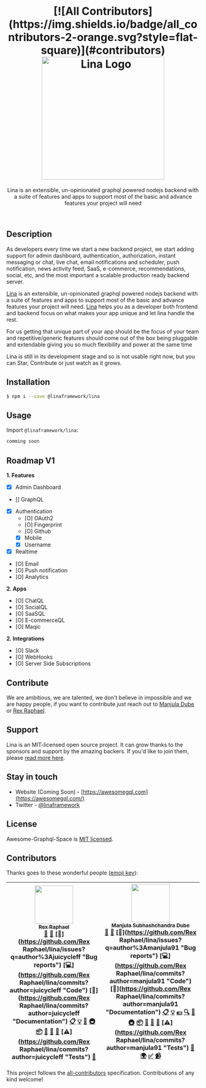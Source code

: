 <h1 align="center">
[![All Contributors](https://img.shields.io/badge/all_contributors-2-orange.svg?style=flat-square)](#contributors)
  <a href="https://linaframework.com" target="blank"><img src="https://cdn1.imggmi.com/uploads/2018/9/29/0a7d1413bd0bafe47d4be7df23505382-full.png" width="320" alt="Lina Logo" /></a>
</h1>

[travis-image]: https://api.travis-ci.org/awesome-graphql-space/lina.svg?branch=master
[travis-url]: https://travis-ci.org/awesome-graphql-space/nest
[linux-image]: https://img.shields.io/travis/nestjs/awesome-graphql-space/lina.svg?label=linux
[linux-url]: https://travis-ci.org/awesome-graphql-space/lina

  <p align="center">Lina is an extensible, un-opinionated graphql powered nodejs backend with a suite of features and apps to support most of the basic and advance features your project will need</p>
    <p align="center"> </p>

<br />

## Description

As developers every time we start a new backend project, we start adding support for admin dashboard, authentication, authorization, instant messaging or chat, live chat, email notifications and scheduler, push notification, news activity feed, SaaS, e-commerce, recommendations, social, etc, and the most important a scalable production ready backend server. 

[Lina](https://github.com/awesome-graphql-space/lina) is an extensible, un-opinionated graphql powered nodejs backend with a suite of features and apps to support most of the basic and advance features your project will need. [Lina](https://github.com/awesome-graphql-space/lina) helps you as a developer both frontend and backend focus on what makes your app unique and let lina handle the rest.

For us getting that unique part of your app should be the focus of your team and repetitive/generic features should come out of the box being pluggable and extendable giving you so much flexibility and power at the same time

Lina is still in its development stage and so is not usable right now, but you can Star, Contribute or just watch as it grows.

## Installation

```bash
$ npm i --save @linaframework/lina
```

## Usage

Import `@linaframework/lina`:

```typescript
comming soon
```


## Roadmap V1

**1. Features**
- [X] Admin Dashboard
- [] GraphQL
- [X] Authentication
  - [O] OAuth2
  - [O] Fingerprint
  - [O] Github
  - [X] Mobile
  - [X] Username
- [X] Realtime
- [O] Email
- [O] Push notification
- [O] Analytics

**2. Apps**
* [O] ChatQL
* [O] SocialQL
* [O] SaaSQL
* [O] E-commerceQL
* [O] Maqic

**2. Integrations**
* [O] Slack
* [O] WebHooks
* [O] Server Side Subscriptions

## Contribute
We are ambitious, we are talented, we don't believe in impossible and we are happy people, if you want to contribute just reach out to [Manjula Dube](https://twitter.com/manjula_dube) or [Rex Raphael](https://twitter.com/rex_raph).

## Support

Lina is an MIT-licensed open source project. It can grow thanks to the sponsors and support by the amazing backers. If you'd like to join them, please [read more here](https://docs.awesomegql.com/support).

## Stay in touch

* Website (Coming Soon) - [https://awesomegql.com](https://awesomegql.com/)
* Twitter - [@linaframework](https://twitter.com/linaframework)

## License

Awesome-Graphql-Space is [MIT licensed](https://github.com/awesome-graphql-space/lina/blob/master/LICENSE.md).

## Contributors

Thanks goes to these wonderful people ([emoji key](https://github.com/kentcdodds/all-contributors#emoji-key)):

<!-- ALL-CONTRIBUTORS-LIST:START - Do not remove or modify this section -->
<!-- prettier-ignore -->
| [<img src="https://avatars2.githubusercontent.com/u/11243590?v=4" width="100px;"/><br /><sub><b>Rex Raphael</b></sub>](http://rexraphael.com)<br />[💬](#question-juicycleff "Answering Questions") [📝](#blog-juicycleff "Blogposts") [🐛](https://github.com/Rex Raphael/lina/issues?q=author%3Ajuicycleff "Bug reports") [💻](https://github.com/Rex Raphael/lina/commits?author=juicycleff "Code") [📖](https://github.com/Rex Raphael/lina/commits?author=juicycleff "Documentation") [📋](#eventOrganizing-juicycleff "Event Organizing") [💡](#example-juicycleff "Examples") [🤔](#ideas-juicycleff "Ideas, Planning, & Feedback") [🚇](#infra-juicycleff "Infrastructure (Hosting, Build-Tools, etc)") [📦](#platform-juicycleff "Packaging/porting to new platform") [🔌](#plugin-juicycleff "Plugin/utility libraries") [👀](#review-juicycleff "Reviewed Pull Requests") [📢](#talk-juicycleff "Talks") [⚠️](https://github.com/Rex Raphael/lina/commits?author=juicycleff "Tests") [🔧](#tool-juicycleff "Tools") | [<img src="https://avatars0.githubusercontent.com/u/7845921?v=4" width="100px;"/><br /><sub><b>Manjula Subhashchandra Dube</b></sub>](https://www.linkedin.com/profile/view?id=181968473&trk=nav_responsive_tab_profile)<br />[💬](#question-manjula91 "Answering Questions") [📝](#blog-manjula91 "Blogposts") [🐛](https://github.com/Rex Raphael/lina/issues?q=author%3Amanjula91 "Bug reports") [💻](https://github.com/Rex Raphael/lina/commits?author=manjula91 "Code") [📖](https://github.com/Rex Raphael/lina/commits?author=manjula91 "Documentation") [📋](#eventOrganizing-manjula91 "Event Organizing") [💡](#example-manjula91 "Examples") [💵](#financial-manjula91 "Financial") [🔍](#fundingFinding-manjula91 "Funding Finding") [🤔](#ideas-manjula91 "Ideas, Planning, & Feedback") [🚇](#infra-manjula91 "Infrastructure (Hosting, Build-Tools, etc)") [📦](#platform-manjula91 "Packaging/porting to new platform") [🔌](#plugin-manjula91 "Plugin/utility libraries") [👀](#review-manjula91 "Reviewed Pull Requests") [📢](#talk-manjula91 "Talks") [⚠️](https://github.com/Rex Raphael/lina/commits?author=manjula91 "Tests") [🔧](#tool-manjula91 "Tools") [🌍](#translation-manjula91 "Translation") [✅](#tutorial-manjula91 "Tutorials") [📹](#video-manjula91 "Videos") |
| :---: | :---: |
<!-- ALL-CONTRIBUTORS-LIST:END -->

This project follows the [all-contributors](https://github.com/kentcdodds/all-contributors) specification. Contributions of any kind welcome!